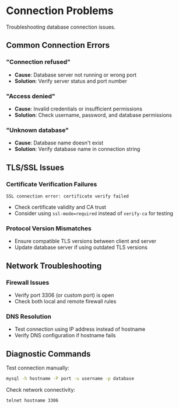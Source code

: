 # Connection Problems

Troubleshooting database connection issues.

## Common Connection Errors

### "Connection refused"

- **Cause**: Database server not running or wrong port
- **Solution**: Verify server status and port number

### "Access denied"

- **Cause**: Invalid credentials or insufficient permissions
- **Solution**: Check username, password, and database permissions

### "Unknown database"

- **Cause**: Database name doesn't exist
- **Solution**: Verify database name in connection string

## TLS/SSL Issues

### Certificate Verification Failures

```text
SSL connection error: certificate verify failed
```

- Check certificate validity and CA trust
- Consider using `ssl-mode=required` instead of `verify-ca` for testing

### Protocol Version Mismatches

- Ensure compatible TLS versions between client and server
- Update database server if using outdated TLS versions

## Network Troubleshooting

### Firewall Issues

- Verify port 3306 (or custom port) is open
- Check both local and remote firewall rules

### DNS Resolution

- Test connection using IP address instead of hostname
- Verify DNS configuration if hostname fails

## Diagnostic Commands

Test connection manually:

```bash
mysql -h hostname -P port -u username -p database
```

Check network connectivity:

```bash
telnet hostname 3306
```
